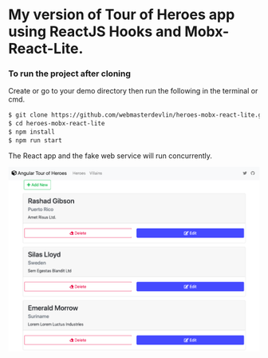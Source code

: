 # My version of Tour of Heroes app using ReactJS Hooks and Mobx-React-Lite.

### To run the project after cloning

Create or go to your demo directory then run the following in the terminal or cmd.

```sh
$ git clone https://github.com/webmasterdevlin/heroes-mobx-react-lite.git
$ cd heroes-mobx-react-lite
$ npm install
$ npm run start
```

The React app and the fake web service will run concurrently.

![screenshot](./screenshot.png)
